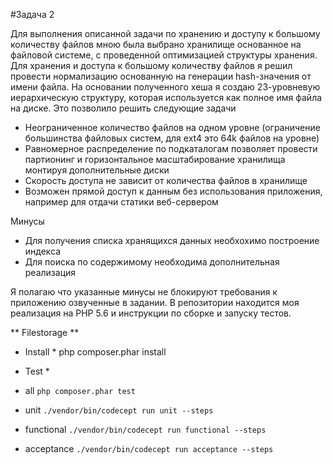 #Задача 2

Для выполнения описанной задачи по хранению и доступу к большому количеству файлов мною была выбрано хранилище основанное на файловой системе, с проведенной оптимизацией структуры хранения.
Для хранения и доступа к большому количеству файлов я решил провести нормализацию основанную на генерации hash-значения от имени файла.
На основании полученного хеша я создаю 23-уровневую иерархическую структуру, которая используется как полное имя файла на диске.
Это позволило решить следующие задачи
 - Неограниченное количество файлов на одном уровне (ограничение большинства файловых систем, для ext4 это 64k файлов на уровне)
 - Равномерное распределение по подкаталогам позволяет провести партионинг и горизонтальное масштабирование хранилища монтируя дополнительные диски
 - Скорость доступа не зависит от количества файлов в хранилище
 - Возможен прямой доступ к данным без использования приложения, например для отдачи статики веб-сервером
 
Минусы
 - Для получения списка хранящихся данных необхохимо построение индекса
 - Для поиска по содержимому необходима дополнительная реализация

Я полагаю что указанные минусы не блокируют требования к приложению озвученные в задании.
В репозитории находится моя реализация на PHP 5.6 и инструкции по сборке и запуску тестов.
 
 
** Filestorage **

* Install *
php composer.phar install

* Test *
 - all
`php composer.phar test`

 - unit
`./vendor/bin/codecept run unit --steps`

 - functional
`./vendor/bin/codecept run functional --steps`

 - acceptance
`./vendor/bin/codecept run acceptance --steps`
